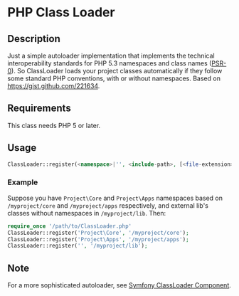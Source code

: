 # PHP Class Loader

## Description
Just a simple autoloader implementation that implements the technical interoperability standards for PHP 5.3 namespaces and class names ([PSR-0](https://github.com/php-fig/fig-standards/blob/master/accepted/PSR-0.md)).
So ClassLoader loads your project classes automatically if they follow some standard PHP conventions, with or without namespaces.
Based on https://gist.github.com/221634.

## Requirements
This class needs PHP 5 or later.

## Usage
```php
ClassLoader::register(<namespace>|'', <include-path>, [<file-extension>]);
```

### Example
Suppose you have `Project\Core` and `Project\Apps` namespaces based on `/myproject/core` and `/myproject/apps` respectively, and external lib's classes without namespaces in `/myproject/lib`. Then:
```php
require_once '/path/to/ClassLoader.php'
ClassLoader::register('Project\Core', '/myproject/core');
ClassLoader::register('Project\Apps', '/myproject/apps');
ClassLoader::register('', '/myproject/lib');
```

## Note
For a more sophisticated autoloader, see [Symfony ClassLoader Component](https://github.com/symfony/ClassLoader).
